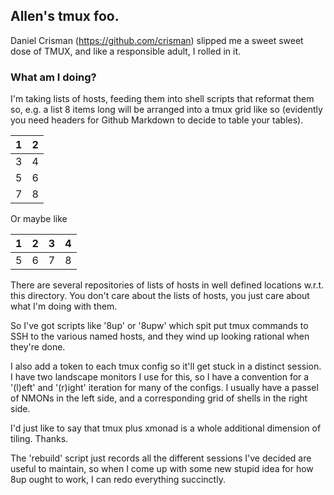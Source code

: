 

## Allen's tmux foo.


Daniel Crisman (https://github.com/crisman) slipped me a sweet sweet
dose of TMUX, and like a responsible adult, I rolled in it.



### What am I doing?

I'm taking lists of hosts, feeding them into shell scripts that
reformat them so, e.g. a list 8 items long will be arranged into a
tmux grid like so  (evidently you need headers for Github Markdown to
decide to table your tables).


|1|2|
|-|-|
|3|4|
|5|6|
|7|8|


Or maybe like

|1|2|3|4|
|-|-|-|-|
|5|6|7|8|


There are several repositories of lists of hosts in well defined
locations w.r.t. this directory.  You don't care about the lists of
hosts, you just care about what I'm doing with them.


So I've got scripts like '8up' or '8upw' which spit put tmux commands
to SSH to the various named hosts, and they wind up looking rational
when they're done.

I also add a token to each tmux config so it'll get stuck in a
distinct session.  I have two landscape monitors I use for this, so I
have a convention for a '(l)eft' and '(r)ight' iteration for many of
the configs.  I usually have a passel of NMONs in the left side, and a
corresponding grid of shells in the right side.


I'd just like to say that tmux plus xmonad is a whole additional
dimension of tiling.  Thanks.



The 'rebuild' script just records all the different sessions I've
decided are useful to maintain, so when I come up with some new stupid
idea for how 8up ought to work, I can redo everything succinctly.

